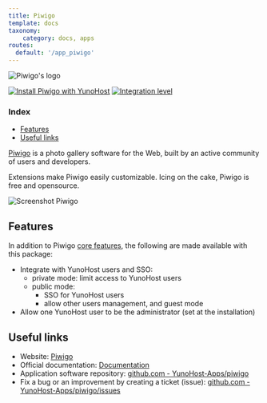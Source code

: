 ```yaml
---
title: Piwigo
template: docs
taxonomy:
    category: docs, apps
routes:
  default: '/app_piwigo'
---
```


![Piwigo's logo](image://piwigo.org.svg?width=80)

[![Install Piwigo with YunoHost](https://install-app.yunohost.org/install-with-yunohost.png)](https://install-app.yunohost.org/?app=piwigo) [![Integration level](https://dash.yunohost.org/integration/piwigo.svg)](https://dash.yunohost.org/appci/app/piwigo)

### Index

- [Features](#features)
- [Useful links](#useful-links)

[Piwigo](http://piwigo.org) is a photo gallery software for the Web, built by an active community of users and developers.

Extensions make Piwigo easily customizable. Icing on the cake, Piwigo is free and opensource.

![Screenshot Piwigo](image://piwigo_screenshot.jpg)

## Features

In addition to Piwigo [core features](http://piwigo.org/basics/features), the following are made available with
this package:

 * Integrate with YunoHost users and SSO:
   * private mode: limit access to YunoHost users
   * public mode:
     * SSO for YunoHost users
     * allow other users management, and guest mode
 * Allow one YunoHost user to be the administrator (set at the installation)

## Useful links

+ Website: [Piwigo](http://piwigo.org/)
+ Official documentation: [Documentation](https://piwigo.org/doc/doku.php)
+ Application software repository: [github.com - YunoHost-Apps/piwigo](https://github.com/YunoHost-Apps/piwigo_ynh)
+ Fix a bug or an improvement by creating a ticket (issue): [github.com - YunoHost-Apps/piwigo/issues](https://github.com/YunoHost-Apps/piwigo_ynh/issues)
